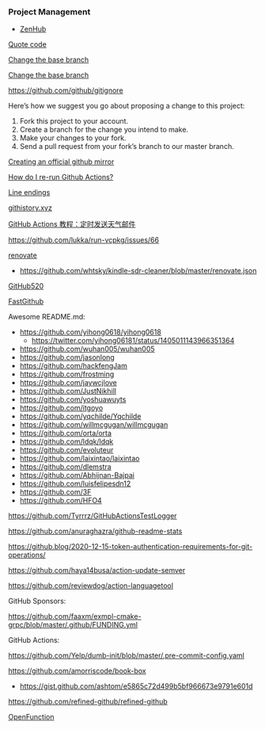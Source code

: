 ### Project Management

- [ZenHub](https://www.zenhub.com/)

[Quote code](https://github.com/lemire/simdjson/pull/138)

[Change the base branch](https://github.com/microsoft/mimalloc/pull/32)

[Change the base branch](https://stackoverflow.com/questions/10081053/how-to-change-the-base-branch-of-a-pull-request)

https://github.com/github/gitignore

Here’s how we suggest you go about proposing a change to this project:

1. Fork this project to your account.
2. Create a branch for the change you intend to make.
3. Make your changes to your fork.
4. Send a pull request from your fork’s branch to our master branch.

[Creating an official github mirror](https://stackoverflow.com/questions/11370239/creating-an-official-github-mirror)

[How do I re-run Github Actions?](https://stackoverflow.com/questions/56435547/how-do-i-re-run-github-actions)

[Line endings](https://help.github.com/en/github/using-git/configuring-git-to-handle-line-endings)

[githistory.xyz](https://github.githistory.xyz/myd7349/simdjson-cmake-example/blob/master/print_json.cpp)

[GitHub Actions 教程：定时发送天气邮件](http://www.ruanyifeng.com/blog/2019/12/github_actions.html)

https://github.com/lukka/run-vcpkg/issues/66

[renovate](https://github.com/renovatebot/renovate)

- https://github.com/whtsky/kindle-sdr-cleaner/blob/master/renovate.json

[GitHub520](https://github.com/521xueweihan/GitHub520)

[FastGithub](https://github.com/dotnetcore/FastGithub)

Awesome README.md:

- https://github.com/yihong0618/yihong0618
  - https://twitter.com/yihong06181/status/1405011143966351364
- https://github.com/wuhan005/wuhan005
- https://github.com/jasonlong
- https://github.com/hackfengJam
- https://github.com/frostming
- https://github.com/jaywcjlove
- https://github.com/JustNikhill
- https://github.com/yoshuawuyts
- https://github.com/itgoyo
- https://github.com/yqchilde/Yqchilde
- https://github.com/willmcgugan/willmcgugan
- https://github.com/orta/orta
- https://github.com/ldqk/ldqk
- https://github.com/evoluteur
- https://github.com/laixintao/laixintao
- https://github.com/dlemstra
- https://github.com/Abhijnan-Bajpai
- https://github.com/luisfelipesdn12
- https://github.com/3F
- https://github.com/HFO4

https://github.com/Tyrrrz/GitHubActionsTestLogger

https://github.com/anuraghazra/github-readme-stats

https://github.blog/2020-12-15-token-authentication-requirements-for-git-operations/

https://github.com/haya14busa/action-update-semver

https://github.com/reviewdog/action-languagetool

GitHub Sponsors:

https://github.com/faaxm/exmpl-cmake-grpc/blob/master/.github/FUNDING.yml

GitHub Actions:

https://github.com/Yelp/dumb-init/blob/master/.pre-commit-config.yaml

https://github.com/amorriscode/book-box

- https://gist.github.com/ashtom/e5865c72d499b5bf966673e9791e601d

https://github.com/refined-github/refined-github

[OpenFunction](https://github.com/OpenFunction/OpenFunction/)
